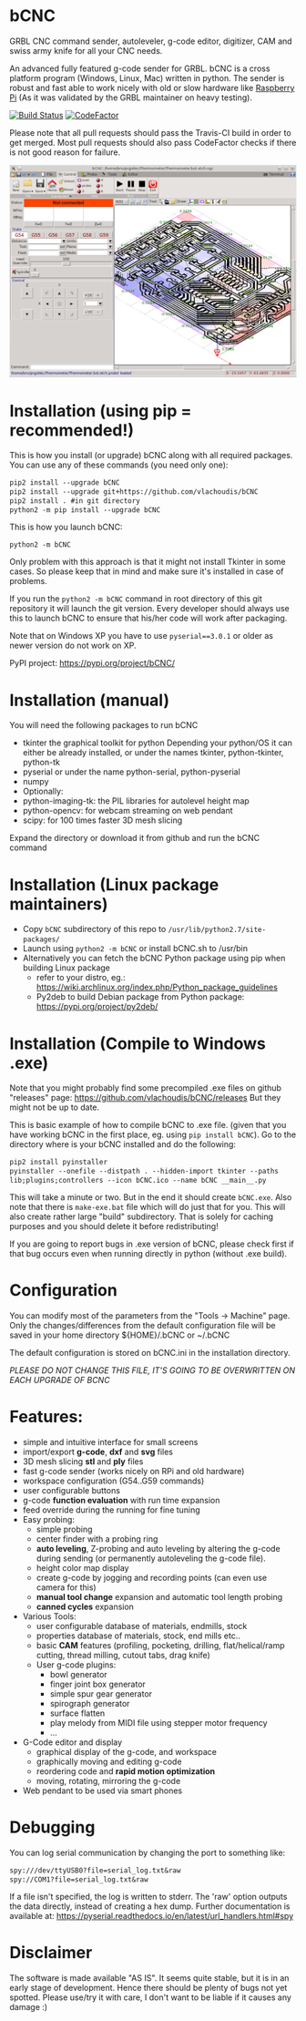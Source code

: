 bCNC
====

GRBL CNC command sender, autoleveler, g-code editor, digitizer, CAM
and swiss army knife for all your CNC needs.

An advanced fully featured g-code sender for GRBL. bCNC is a cross platform program (Windows, Linux, Mac) written in python. The sender is robust and fast able to work nicely with old or slow hardware like [Raspberry Pi](http://www.openbuilds.com/threads/bcnc-and-the-raspberry-pi.3038/) (As it was validated by the GRBL maintainer on heavy testing).

[![Build Status](https://travis-ci.com/vlachoudis/bCNC.svg?branch=master)](https://travis-ci.com/vlachoudis/bCNC)
[![CodeFactor](https://www.codefactor.io/repository/github/vlachoudis/bcnc/badge)](https://www.codefactor.io/repository/github/vlachoudis/bcnc)

Please note that all pull requests should pass the Travis-CI build in order to get merged.
Most pull requests should also pass CodeFactor checks if there is not good reason for failure.

![bCNC screenshot](https://raw.githubusercontent.com/vlachoudis/bCNC/doc/Screenshots/bCNC.png)

# Installation (using pip = recommended!)
This is how you install (or upgrade) bCNC along with all required packages.
You can use any of these commands (you need only one):

    pip2 install --upgrade bCNC
    pip2 install --upgrade git+https://github.com/vlachoudis/bCNC
    pip2 install . #in git directory
    python2 -m pip install --upgrade bCNC

This is how you launch bCNC:

    python2 -m bCNC

Only problem with this approach is that it might not install Tkinter in some cases.
So please keep that in mind and make sure it's installed in case of problems.

If you run the `python2 -m bCNC` command in root directory of this git repository it will launch the git version.
Every developer should always use this to launch bCNC to ensure that his/her code will work after packaging.

Note that on Windows XP you have to use `pyserial==3.0.1` or older as newer version do not work on XP.

PyPI project: https://pypi.org/project/bCNC/

# Installation (manual)
You will need the following packages to run bCNC
- tkinter the graphical toolkit for python
  Depending your python/OS it can either be already installed,
  or under the names tkinter, python-tkinter, python-tk
- pyserial or under the name python-serial, python-pyserial
- numpy
- Optionally:
- python-imaging-tk: the PIL libraries for autolevel height map
- python-opencv: for webcam streaming on web pendant
- scipy: for 100 times faster 3D mesh slicing

Expand the directory or download it from github
and run the bCNC command

# Installation (Linux package maintainers)
- Copy `bCNC` subdirectory of this repo to `/usr/lib/python2.7/site-packages/`
- Launch using `python2 -m bCNC` or install bCNC.sh to /usr/bin
- Alternatively you can fetch the bCNC Python package using pip when building Linux package
  - refer to your distro, eg.: https://wiki.archlinux.org/index.php/Python_package_guidelines
  - Py2deb to build Debian package from Python package: https://pypi.org/project/py2deb/

# Installation (Compile to Windows .exe)

Note that you might probably find some precompiled .exe files on github "releases" page:
https://github.com/vlachoudis/bCNC/releases
But they might not be up to date.

This is basic example of how to compile bCNC to .exe file.
(given that you have working bCNC in the first place, eg. using `pip install bCNC`).
Go to the directory where is your bCNC installed and do the following:

    pip2 install pyinstaller
    pyinstaller --onefile --distpath . --hidden-import tkinter --paths lib;plugins;controllers --icon bCNC.ico --name bCNC __main__.py

This will take a minute or two. But in the end it should create `bCNC.exe`.
Also note that there is `make-exe.bat` file which will do just that for you.
This will also create rather large "build" subdirectory.
That is solely for caching purposes and you should delete it before redistributing!

If you are going to report bugs in .exe version of bCNC,
please check first if that bug occurs even when running directly in python (without .exe build).

# Configuration
You can modify most of the parameters from the "Tools -> Machine"
page. Only the changes/differences from the default configuration
file will be saved in your home directory ${HOME}/.bCNC  or ~/.bCNC

The default configuration is stored on bCNC.ini in the
installation directory.

*PLEASE DO NOT CHANGE THIS FILE, IT'S GOING TO BE OVERWRITTEN ON EACH UPGRADE OF BCNC*

# Features:
- simple and intuitive interface for small screens
- import/export **g-code**, **dxf** and **svg** files
- 3D mesh slicing **stl** and **ply** files
- fast g-code sender (works nicely on RPi and old hardware)
- workspace configuration (G54..G59 commands)
- user configurable buttons
- g-code **function evaluation** with run time expansion
- feed override during the running for fine tuning
- Easy probing:
  - simple probing
  - center finder with a probing ring
  - **auto leveling**, Z-probing and auto leveling by altering the g-code during
    sending (or permanently autoleveling the g-code file).
  - height color map display
  - create g-code by jogging and recording points (can even use camera for this)
  - **manual tool change** expansion and automatic tool length probing
  - **canned cycles** expansion
- Various Tools:
  - user configurable database of materials, endmills, stock
  - properties database of materials, stock, end mills etc..
  - basic **CAM** features (profiling, pocketing, drilling, flat/helical/ramp cutting, thread milling, cutout tabs, drag knife)
  - User g-code plugins:
    - bowl generator
    - finger joint box generator
    - simple spur gear generator
    - spirograph generator
    - surface flatten
    - play melody from MIDI file using stepper motor frequency
    - ...
- G-Code editor and display
    - graphical display of the g-code, and workspace
    - graphically moving and editing g-code
    - reordering code and **rapid motion optimization**
    - moving, rotating, mirroring the g-code
- Web pendant to be used via smart phones

# Debugging
You can log serial communication by changing the port to something like:

    spy:///dev/ttyUSB0?file=serial_log.txt&raw
    spy://COM1?file=serial_log.txt&raw

If a file isn't specified, the log is written to stderr.
The 'raw' option outputs the data directly, instead of creating a hex dump.
Further documentation is available at: https://pyserial.readthedocs.io/en/latest/url_handlers.html#spy

# Disclaimer
  The software is made available "AS IS". It seems quite stable, but it is in
  an early stage of development.  Hence there should be plenty of bugs not yet
  spotted. Please use/try it with care, I don't want to be liable if it causes
  any damage :)
